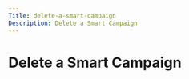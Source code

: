 ```yaml
---
Title: delete-a-smart-campaign
Description: Delete a Smart Campaign
---
```


# Delete a Smart Campaign

